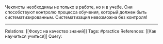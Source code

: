 Чеклисты необходимы не только в работе, но и в учебе. Они способствуют контролю процесса обучения, который должен быть систематизированным. Систематизация невозможна без контроля!

___
Relations: [[Фокус на качество знаний]] 
Tags: #practice 
References: [[Как научиться учиться]] 
Query: 